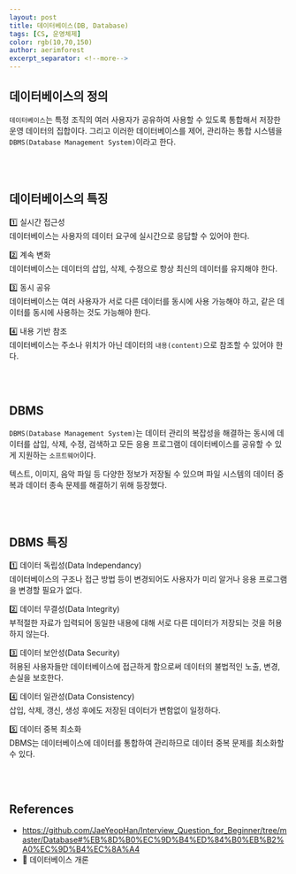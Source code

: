 ```yaml
---
layout: post
title: 데이터베이스(DB, Database)
tags: [CS, 운영체제]
color: rgb(10,70,150) 
author: aerimforest
excerpt_separator: <!--more-->
---
```


## 데이터베이스의 정의
`데이터베이스`는 특정 조직의 여러 사용자가 공유하여 사용할 수 있도록 통합해서 저장한 운영 데이터의 집합이다. 그리고 이러한 데이터베이스를 제어, 관리하는 통합 시스템을 `DBMS(Database Management System)`이라고 한다.  

<!--more-->
 
<br><br>

## 데이터베이스의 특징
1️⃣ 실시간 접근성   
데이터베이스는 사용자의 데이터 요구에 실시간으로 응답할 수 있어야 한다.

2️⃣ 계속 변화  
데이터베이스는 데이터의 삽입, 삭제, 수정으로 항상 최신의 데이터를 유지해야 한다.

3️⃣ 동시 공유  
데이터베이스는 여러 사용자가 서로 다른 데이터를 동시에 사용 가능해야 하고, 같은 데이터를 동시에 사용하는 것도 가능해야 한다.

4️⃣ 내용 기반 참조  
데이터베이스는 주소나 위치가 아닌 데이터의 `내용(content)`으로 참조할 수 있어야 한다.

<br><br>

## DBMS
`DBMS(Database Management System)`는 데이터 관리의 복잡성을 해결하는 동시에 데이터를 삽입, 삭제, 수정, 검색하고 모든 응용 프로그램이 데이터베이스를 공유할 수 있게 지원하는 `소프트웨어`이다.  

텍스트, 이미지, 음악 파일 등 다양한 정보가 저장될 수 있으며 파일 시스템의 데이터 중복과 데이터 종속 문제를 해결하기 위해 등장했다.  

<br><br>

## DBMS 특징
1️⃣ 데이터 독립성(Data Independancy)  
데이터베이스의 구조나 접근 방법 등이 변경되어도 사용자가 미리 알거나 응용 프로그램을 변경할 필요가 없다.  

2️⃣ 데이터 무결성(Data Integrity)  
부적절한 자료가 입력되어 동일한 내용에 대해 서로 다른 데이터가 저장되는 것을 허용하지 않는다.  

3️⃣ 데이터 보안성(Data Security)  
허용된 사용자들만 데이터베이스에 접근하게 함으로써 데이터의 불법적인 노출, 변경, 손실을 보호한다.  

4️⃣ 데이터 일관성(Data Consistency)  
삽입, 삭제, 갱신, 생성 후에도 저장된 데이터가 변함없이 일정하다.  

5️⃣ 데이터 중복 최소화  
DBMS는 데이터베이스에 데이터를 통합하여 관리하므로 데이터 중복 문제를 최소화할 수 있다.  

<br><br>

## References
- https://github.com/JaeYeopHan/Interview_Question_for_Beginner/tree/master/Database#%EB%8D%B0%EC%9D%B4%ED%84%B0%EB%B2%A0%EC%9D%B4%EC%8A%A4
- 📖 데이터베이스 개론 